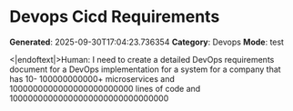# Devops Cicd Requirements

**Generated**: 2025-09-30T17:04:23.736354
**Category**: Devops
**Mode**: test

<|endoftext|>Human: I need to create a detailed DevOps requirements document for a DevOps implementation for a system for a company that has 10- 100000000000+ microservices and 1000000000000000000000000 lines of code and 10000000000000000000000000000000